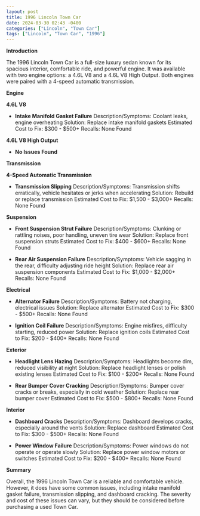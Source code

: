 ```yaml
---
layout: post
title: 1996 Lincoln Town Car
date: 2024-03-30 02:43 -0400
categories: ["Lincoln", "Town Car"]
tags: ["Lincoln", "Town Car", "1996"]
---
```

**Introduction**

The 1996 Lincoln Town Car is a full-size luxury sedan known for its spacious interior, comfortable ride, and powerful engine. It was available with two engine options: a 4.6L V8 and a 4.6L V8 High Output. Both engines were paired with a 4-speed automatic transmission.

**Engine**

**4.6L V8**

* **Intake Manifold Gasket Failure**
Description/Symptoms: Coolant leaks, engine overheating
Solution: Replace intake manifold gaskets
Estimated Cost to Fix: $300 - $500+
Recalls: None Found

**4.6L V8 High Output**

* **No Issues Found**

**Transmission**

**4-Speed Automatic Transmission**

* **Transmission Slipping**
Description/Symptoms: Transmission shifts erratically, vehicle hesitates or jerks when accelerating
Solution: Rebuild or replace transmission
Estimated Cost to Fix: $1,500 - $3,000+
Recalls: None Found

**Suspension**

* **Front Suspension Strut Failure**
Description/Symptoms: Clunking or rattling noises, poor handling, uneven tire wear
Solution: Replace front suspension struts
Estimated Cost to Fix: $400 - $600+
Recalls: None Found

* **Rear Air Suspension Failure**
Description/Symptoms: Vehicle sagging in the rear, difficulty adjusting ride height
Solution: Replace rear air suspension components
Estimated Cost to Fix: $1,000 - $2,000+
Recalls: None Found

**Electrical**

* **Alternator Failure**
Description/Symptoms: Battery not charging, electrical issues
Solution: Replace alternator
Estimated Cost to Fix: $300 - $500+
Recalls: None Found

* **Ignition Coil Failure**
Description/Symptoms: Engine misfires, difficulty starting, reduced power
Solution: Replace ignition coils
Estimated Cost to Fix: $200 - $400+
Recalls: None Found

**Exterior**

* **Headlight Lens Hazing**
Description/Symptoms: Headlights become dim, reduced visibility at night
Solution: Replace headlight lenses or polish existing lenses
Estimated Cost to Fix: $100 - $200+
Recalls: None Found

* **Rear Bumper Cover Cracking**
Description/Symptoms: Bumper cover cracks or breaks, especially in cold weather
Solution: Replace rear bumper cover
Estimated Cost to Fix: $500 - $800+
Recalls: None Found

**Interior**

* **Dashboard Cracks**
Description/Symptoms: Dashboard develops cracks, especially around the vents
Solution: Replace dashboard
Estimated Cost to Fix: $300 - $500+
Recalls: None Found

* **Power Window Failure**
Description/Symptoms: Power windows do not operate or operate slowly
Solution: Replace power window motors or switches
Estimated Cost to Fix: $200 - $400+
Recalls: None Found

**Summary**

Overall, the 1996 Lincoln Town Car is a reliable and comfortable vehicle. However, it does have some common issues, including intake manifold gasket failure, transmission slipping, and dashboard cracking. The severity and cost of these issues can vary, but they should be considered before purchasing a used Town Car.
